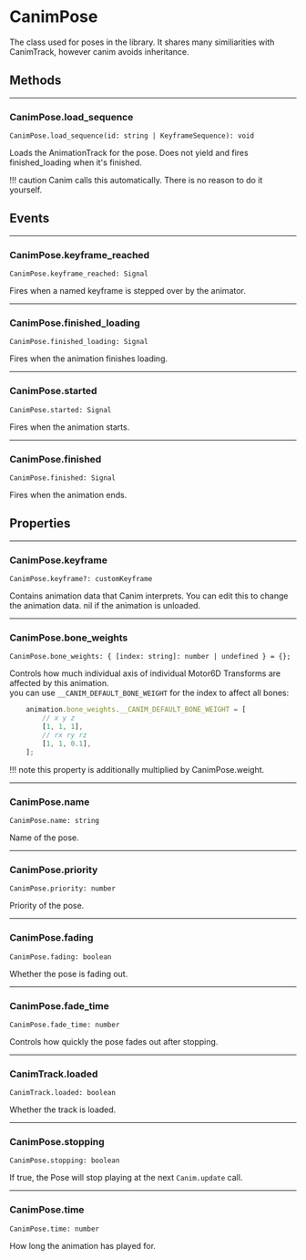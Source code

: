 # CanimPose

The class used for poses in the library. It shares many similiarities with CanimTrack, however canim avoids inheritance.

## Methods

---

### CanimPose.load_sequence
```
CanimPose.load_sequence(id: string | KeyframeSequence): void
```

Loads the AnimationTrack for the pose. Does not yield and fires finished_loading when it's finished.

!!! caution
	Canim calls this automatically. There is no reason to do it yourself.

## Events

---

### CanimPose.keyframe_reached
```
CanimPose.keyframe_reached: Signal
```

Fires when a named keyframe is stepped over by the animator.

---

### CanimPose.finished_loading
```
CanimPose.finished_loading: Signal
```

Fires when the animation finishes loading.

---

### CanimPose.started
```
CanimPose.started: Signal
```

Fires when the animation starts.

---

### CanimPose.finished
```
CanimPose.finished: Signal
```

Fires when the animation ends.

## Properties

---

### CanimPose.keyframe
```
CanimPose.keyframe?: customKeyframe
```

Contains animation data that Canim interprets. You can edit this to change the animation data.
nil if the animation is unloaded.

---

### CanimPose.bone_weights
```
CanimPose.bone_weights: { [index: string]: number | undefined } = {};
```

Controls how much individual axis of individual Motor6D Transforms are affected by this animation. <br/>
you can use `__CANIM_DEFAULT_BONE_WEIGHT` for the index to affect all bones:
```ts
    animation.bone_weights.__CANIM_DEFAULT_BONE_WEIGHT = [
    	// x y z
    	[1, 1, 1],
    	// rx ry rz
    	[1, 1, 0.1],
    ];
```

!!! note
	this property is additionally multiplied by CanimPose.weight.

---

### CanimPose.name
```
CanimPose.name: string
```

Name of the pose.

---

### CanimPose.priority
```
CanimPose.priority: number
```

Priority of the pose.

---

### CanimPose.fading
```
CanimPose.fading: boolean
```

Whether the pose is fading out.

---

### CanimPose.fade_time
```
CanimPose.fade_time: number
```

Controls how quickly the pose fades out after stopping.

---

### CanimTrack.loaded
```
CanimTrack.loaded: boolean
```

Whether the track is loaded.

---

### CanimPose.stopping
```
CanimPose.stopping: boolean
```

If true, the Pose will stop playing at the next `Canim.update` call.

---

### CanimPose.time
```
CanimPose.time: number
```

How long the animation has played for.


